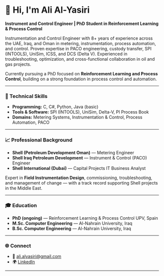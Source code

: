 # 👋 Hi, I'm Ali Al-Yasiri

**Instrument and Control Engineer | PhD Student in Reinforcement Learning & Process Control**

Instrumentation and Control Engineer with 8+ years of experience across the UAE, Iraq, and Oman in metering, instrumentation, process automation, and control. Proven expertise in PACO engineering, custody transfer, SPI (INTOOLS), UniSim, ICSS, and DCS (Delta V). Experienced in troubleshooting, optimization, and cross-functional collaboration in oil and gas projects.

Currently pursuing a PhD focused on **Reinforcement Learning and Process Control**, building on a strong foundation in process control and automation.

---

### 🧰 Technical Skills
- **Programming:** C, C#, Python, Java (basic)  
- **Tools & Software:** SPI (INTOOLS), UniSim, Delta-V, PI Process Book  
- **Domains:** Metering Systems, Instrumentation & Control, Process Automation, PACO  

---

### 📈 Professional Background
- **Shell (Petroleum Development Oman)** — Metering Engineer  
- **Shell Iraq Petroleum Development** — Instrument & Control (PACO) Engineer  
- **Shell International (Dubai)** — Capital Projects IT Business Analyst  

Expert in **Field Instrumentation Design**, commissioning, troubleshooting, and management of change — with a track record supporting Shell projects in the Middle East.

---

### 🎓 Education
- **PhD (ongoing)** — Reinforcement Learning & Process Control  UPV, Spain
- **M.Sc. Computer Engineering** — Al-Nahrain University, Iraq  
- **B.Sc. Computer Engineering** — Al-Nahrain University, Iraq

---

### 🌐 Connect
- 📧 ali.alyasiri@gmail.com  
- 🌍 [LinkedIn](https://www.linkedin.com/in/ali37)  


---
